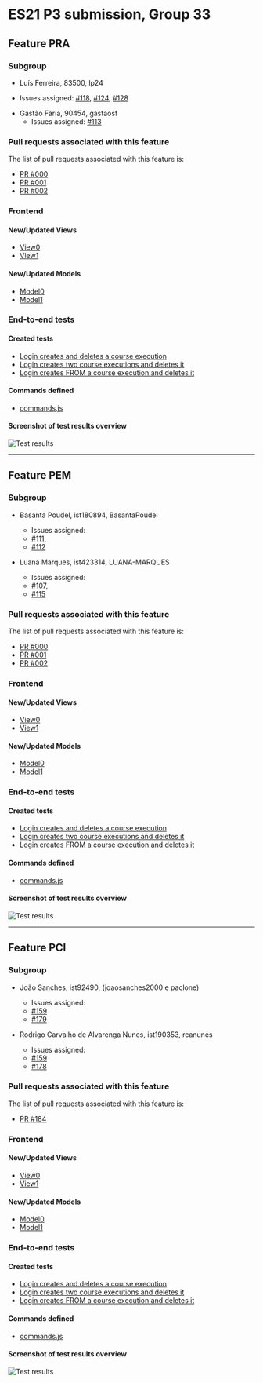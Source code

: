 # ES21 P3 submission, Group 33

## Feature PRA

### Subgroup

  - Luís Ferreira, 83500, lp24
   + Issues assigned: [#118](https://github.com/tecnico-softeng/es21-g33/issues/118), [#124](https://github.com/tecnico-softeng/es21-g33/issues/124), [#128](https://github.com/tecnico-softeng/es21-g33/issues/128)
 - Gastão Faria, 90454, gastaosf
   + Issues assigned: [#113](https://github.com/tecnico-softeng/es21-g33/issues/113)
 
### Pull requests associated with this feature

The list of pull requests associated with this feature is:

 - [PR #000](https://github.com)
 - [PR #001](https://github.com)
 - [PR #002](https://github.com)


### Frontend

#### New/Updated Views

 - [View0](https://github.com)
 - [View1](https://github.com)


#### New/Updated Models

 - [Model0](https://github.com)
 - [Model1](https://github.com)


### End-to-end tests

#### Created tests

 - [Login creates and deletes a course execution](https://github.com/socialsoftware/quizzes-tutor/blob/6dcf668498be3d6e45c84ebf61e81b931bdc797b/frontend/tests/e2e/specs/admin/manageCourseExecutions.js#L10)
 - [Login creates two course executions and deletes it](https://github.com/socialsoftware/quizzes-tutor/blob/6dcf668498be3d6e45c84ebf61e81b931bdc797b/frontend/tests/e2e/specs/admin/manageCourseExecutions.js#L16)
 - [Login creates FROM a course execution and deletes it](https://github.com/socialsoftware/quizzes-tutor/blob/6dcf668498be3d6e45c84ebf61e81b931bdc797b/frontend/tests/e2e/specs/admin/manageCourseExecutions.js#L30)


#### Commands defined

 - [commands.js](https://github.com/socialsoftware/quizzes-tutor/blob/master/frontend/tests/e2e/support/commands.js)

#### Screenshot of test results overview

![Test results](p3-images/cypress_results.png)


---

## Feature PEM

### Subgroup

- Basanta Poudel, ist180894, BasantaPoudel
   + Issues assigned: 
    - [#111](https://github.com/tecnico-softeng/es21-g33/issues/111),
    - [#112](https://github.com/tecnico-softeng/es21-g33/issues/112)
    
- Luana Marques, ist423314, LUANA-MARQUES
   + Issues assigned: 
    - [#107](https://github.com/tecnico-softeng/es21-g33/issues/107), 
    - [#115](https://github.com/tecnico-softeng/es21-g33/issues/115)

### Pull requests associated with this feature

The list of pull requests associated with this feature is:

- [PR #000](https://github.com)
- [PR #001](https://github.com)
- [PR #002](https://github.com)


### Frontend

#### New/Updated Views

- [View0](https://github.com)
- [View1](https://github.com)


#### New/Updated Models

- [Model0](https://github.com)
- [Model1](https://github.com)


### End-to-end tests

#### Created tests

- [Login creates and deletes a course execution](https://github.com/socialsoftware/quizzes-tutor/blob/6dcf668498be3d6e45c84ebf61e81b931bdc797b/frontend/tests/e2e/specs/admin/manageCourseExecutions.js#L10)
- [Login creates two course executions and deletes it](https://github.com/socialsoftware/quizzes-tutor/blob/6dcf668498be3d6e45c84ebf61e81b931bdc797b/frontend/tests/e2e/specs/admin/manageCourseExecutions.js#L16)
- [Login creates FROM a course execution and deletes it](https://github.com/socialsoftware/quizzes-tutor/blob/6dcf668498be3d6e45c84ebf61e81b931bdc797b/frontend/tests/e2e/specs/admin/manageCourseExecutions.js#L30)


#### Commands defined

- [commands.js](https://github.com/socialsoftware/quizzes-tutor/blob/master/frontend/tests/e2e/support/commands.js)

#### Screenshot of test results overview

![Test results](p3-images/cypress_results.png)



---


## Feature PCI

### Subgroup

- João Sanches, ist92490, (joaosanches2000 e paclone)
   + Issues assigned:
	- [#159](https://github.com/tecnico-softeng/es21-g33/issues/159)
	- [#179](https://github.com/tecnico-softeng/es21-g33/issues/179)


 - Rodrigo Carvalho de Alvarenga Nunes, ist190353, rcanunes
   + Issues assigned:
	- [#159](https://github.com/tecnico-softeng/es21-g33/issues/159)
	- [#178](https://github.com/tecnico-softeng/es21-g33/issues/178)

### Pull requests associated with this feature

The list of pull requests associated with this feature is:

- [PR #184](https://github.com/tecnico-softeng/es21-g33/pull/184)


### Frontend

#### New/Updated Views

- [View0](https://github.com)
- [View1](https://github.com)


#### New/Updated Models

- [Model0](https://github.com)
- [Model1](https://github.com)


### End-to-end tests

#### Created tests

- [Login creates and deletes a course execution](https://github.com/socialsoftware/quizzes-tutor/blob/6dcf668498be3d6e45c84ebf61e81b931bdc797b/frontend/tests/e2e/specs/admin/manageCourseExecutions.js#L10)
- [Login creates two course executions and deletes it](https://github.com/socialsoftware/quizzes-tutor/blob/6dcf668498be3d6e45c84ebf61e81b931bdc797b/frontend/tests/e2e/specs/admin/manageCourseExecutions.js#L16)
- [Login creates FROM a course execution and deletes it](https://github.com/socialsoftware/quizzes-tutor/blob/6dcf668498be3d6e45c84ebf61e81b931bdc797b/frontend/tests/e2e/specs/admin/manageCourseExecutions.js#L30)


#### Commands defined

- [commands.js](https://github.com/socialsoftware/quizzes-tutor/blob/master/frontend/tests/e2e/support/commands.js)

#### Screenshot of test results overview

![Test results](p3-images/cypress_results.png)

